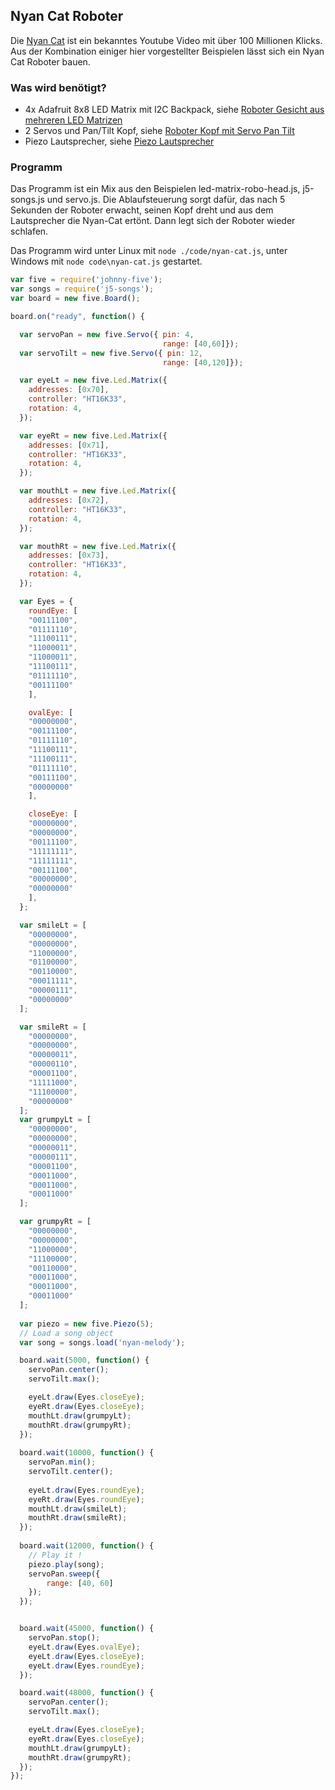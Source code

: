 ## Nyan Cat Roboter

Die [Nyan Cat](https://www.youtube.com/watch?v=QH2-TGUlwu4) ist ein bekanntes Youtube Video mit über 100 Millionen Klicks. 
Aus der Kombination einiger hier vorgestellter Beispielen lässt sich ein Nyan Cat Roboter bauen.

### Was wird benötigt?

* 4x Adafruit 8x8 LED Matrix mit I2C Backpack, siehe [Roboter Gesicht aus mehreren LED Matrizen](./multi-led-matrix)
* 2 Servos und Pan/Tilt Kopf, siehe [Roboter Kopf mit Servo Pan Tilt](./servo-pan-tilt)
* Piezo Lautsprecher, siehe [Piezo Lautsprecher](piezo)  

### Programm

Das Programm ist ein Mix aus den Beispielen led-matrix-robo-head.js, j5-songs.js und servo.js. Die Ablaufsteuerung sorgt dafür, das nach 5 Sekunden der Roboter erwacht, seinen Kopf dreht und aus dem Lautsprecher die Nyan-Cat ertönt.
Dann legt sich der Roboter wieder schlafen.

Das Programm wird unter Linux mit ```node ./code/nyan-cat.js```, unter Windows mit ```node code\nyan-cat.js``` gestartet.

```javascript
var five = require('johnny-five');
var songs = require('j5-songs');
var board = new five.Board(); 

board.on("ready", function() {

  var servoPan = new five.Servo({ pin: 4,
                                  range: [40,60]});
  var servoTilt = new five.Servo({ pin: 12,
                                  range: [40,120]});

  var eyeLt = new five.Led.Matrix({
    addresses: [0x70],
    controller: "HT16K33",
    rotation: 4,
  });

  var eyeRt = new five.Led.Matrix({
    addresses: [0x71],
    controller: "HT16K33",
    rotation: 4,
  });

  var mouthLt = new five.Led.Matrix({
    addresses: [0x72],
    controller: "HT16K33",
    rotation: 4,
  });

  var mouthRt = new five.Led.Matrix({
    addresses: [0x73],
    controller: "HT16K33",
    rotation: 4,
  });

  var Eyes = {
    roundEye: [
    "00111100",
    "01111110",
    "11100111",
    "11000011",
    "11000011",
    "11100111",
    "01111110",
    "00111100"
    ],

    ovalEye: [
    "00000000",
    "00111100",
    "01111110",
    "11100111",
    "11100111",
    "01111110",
    "00111100",
    "00000000"
    ],

    closeEye: [
    "00000000",
    "00000000",
    "00111100",
    "11111111",
    "11111111",
    "00111100",
    "00000000",
    "00000000"
    ],
  };

  var smileLt = [
    "00000000",
    "00000000",
    "11000000",
    "01100000",
    "00110000",
    "00011111",
    "00000111",
    "00000000"
  ];

  var smileRt = [
    "00000000",
    "00000000",
    "00000011",
    "00000110",
    "00001100",
    "11111000",
    "11100000",
    "00000000"
  ];
  var grumpyLt = [
    "00000000",
    "00000000",
    "00000011",
    "00000111",
    "00001100",
    "00011000",
    "00011000",
    "00011000"
  ];

  var grumpyRt = [
    "00000000",
    "00000000",
    "11000000",
    "11100000",
    "00110000",
    "00011000",
    "00011000",
    "00011000"
  ];
 
  var piezo = new five.Piezo(5); 
  // Load a song object 
  var song = songs.load('nyan-melody');

  board.wait(5000, function() {
    servoPan.center();
    servoTilt.max();

    eyeLt.draw(Eyes.closeEye);
    eyeRt.draw(Eyes.closeEye);
    mouthLt.draw(grumpyLt);
    mouthRt.draw(grumpyRt);
  });
 
  board.wait(10000, function() {
    servoPan.min();
    servoTilt.center();
  
    eyeLt.draw(Eyes.roundEye);
    eyeRt.draw(Eyes.roundEye);
    mouthLt.draw(smileLt);
    mouthRt.draw(smileRt);
  });
 
  board.wait(12000, function() {
    // Play it ! 
    piezo.play(song);
    servoPan.sweep({
        range: [40, 60]
    });
  });


  board.wait(45000, function() {
    servoPan.stop();
    eyeLt.draw(Eyes.ovalEye);
    eyeLt.draw(Eyes.closeEye);
    eyeLt.draw(Eyes.roundEye);
  });

  board.wait(48000, function() {
    servoPan.center();
    servoTilt.max();

    eyeLt.draw(Eyes.closeEye);
    eyeRt.draw(Eyes.closeEye);
    mouthLt.draw(grumpyLt);
    mouthRt.draw(grumpyRt);
  });
});
```

